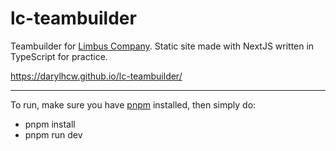 # lc-teambuilder
Teambuilder for [Limbus Company](https://limbuscompany.com/). Static site made with NextJS written in TypeScript for practice.

https://darylhcw.github.io/lc-teambuilder/



___

To run, make sure you have [pnpm](https://pnpm.io/) installed, then simply do:

- pnpm install
- pnpm run dev
